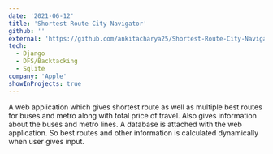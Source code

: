 ```yaml
---
date: '2021-06-12'
title: 'Shortest Route City Navigator'
github: ''
external: 'https://github.com/ankitacharya25/Shortest-Route-City-Navigator'
tech:
  - Django
  - DFS/Backtacking
  - Sqlite
company: 'Apple'
showInProjects: true
---
```


A web application which gives shortest route as well as multiple best routes for buses and metro along with total price of travel. Also gives information about the buses and metro lines. A database is attached with the web application. So best routes and other information is calculated dynamically when user gives input.
